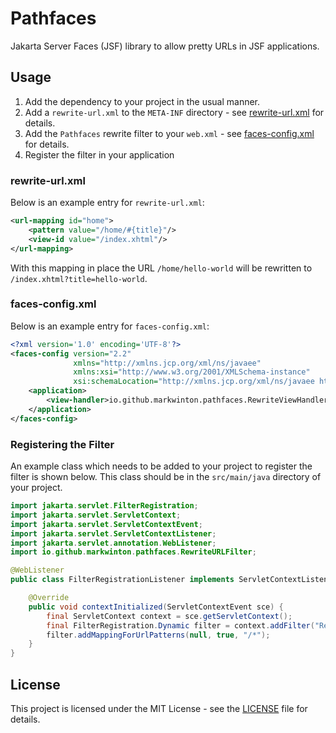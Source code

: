 # Pathfaces

Jakarta Server Faces (JSF) library to allow pretty URLs in JSF applications.

## Usage

1. Add the dependency to your project in the usual manner.
2. Add a `rewrite-url.xml` to the `META-INF` directory - see [rewrite-url.xml](#rewrite-urlxml) for details.
3. Add the `Pathfaces` rewrite filter to your `web.xml` - see [faces-config.xml](#faces-configxml) for details.
4. Register the filter in your application

### rewrite-url.xml

Below is an example entry for `rewrite-url.xml`:

```xml
<url-mapping id="home">
    <pattern value="/home/#{title}"/>
    <view-id value="/index.xhtml"/>
</url-mapping>
```

With this mapping in place the URL `/home/hello-world` will be rewritten to `/index.xhtml?title=hello-world`.

### faces-config.xml

Below is an example entry for `faces-config.xml`:

```xml
<?xml version='1.0' encoding='UTF-8'?>
<faces-config version="2.2"
              xmlns="http://xmlns.jcp.org/xml/ns/javaee"
              xmlns:xsi="http://www.w3.org/2001/XMLSchema-instance"
              xsi:schemaLocation="http://xmlns.jcp.org/xml/ns/javaee http://xmlns.jcp.org/xml/ns/javaee/web-facesconfig_2_2.xsd">
    <application>
        <view-handler>io.github.markwinton.pathfaces.RewriteViewHandler</view-handler>
    </application>
</faces-config>
```

### Registering the Filter

An example class which needs to be added to your project to register the filter is shown below.
This class should be in the `src/main/java` directory of your project.

```java
import jakarta.servlet.FilterRegistration;
import jakarta.servlet.ServletContext;
import jakarta.servlet.ServletContextEvent;
import jakarta.servlet.ServletContextListener;
import jakarta.servlet.annotation.WebListener;
import io.github.markwinton.pathfaces.RewriteURLFilter;

@WebListener
public class FilterRegistrationListener implements ServletContextListener {

    @Override
    public void contextInitialized(ServletContextEvent sce) {
        final ServletContext context = sce.getServletContext();
        final FilterRegistration.Dynamic filter = context.addFilter("RewriteURLFilter", RewriteURLFilter.class);
        filter.addMappingForUrlPatterns(null, true, "/*");
    }
}
```


## License

This project is licensed under the MIT License - see the [LICENSE](LICENSE.txt) file for details.